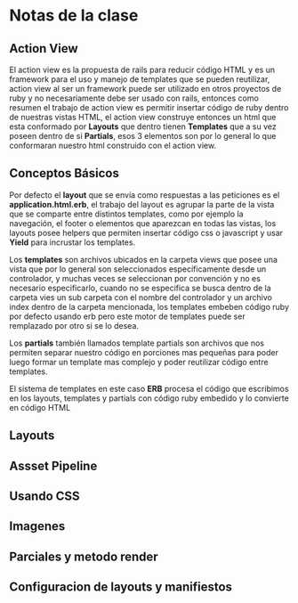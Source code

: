 # Notas de la clase

## Action View
El action view es la propuesta de rails para reducir código HTML y es un framework para el uso y manejo de templates que se pueden reutilizar,
action view al ser un framework puede ser utilizado en otros proyectos de ruby y no necesariamente debe ser usado con rails, entonces como resumen
el trabajo de action view es permitir insertar código de ruby dentro de nuestras vistas HTML, el action view construye entonces un html que esta conformado por **Layouts** que dentro tienen **Templates** que a su vez poseen dentro de si **Partials**, esos 3 elementos son por lo general lo 
que conformaran nuestro html construido con el action view.

## Conceptos Básicos
Por defecto el **layout** que se envía como respuestas a las peticiones es el **application.html.erb**, el trabajo del layout es agrupar la parte
de la vista que se comparte entre distintos templates, como por ejemplo la navegación, el footer o elementos que aparezcan en todas las vistas,
los layouts posee helpers que permiten insertar código css o javascript y usar **Yield** para incrustar los templates.

Los **templates** son archivos ubicados en la carpeta views que posee una vista que por lo general son seleccionados específicamente desde un controlador, y muchas veces se seleccionan por convención y no es necesario especificarlo, cuando no se especifica se busca dentro de la carpeta vies un sub carpeta
con el nombre del controlador y un archivo index dentro de la carpeta mencionada, los templates embeben código ruby por defecto usando erb pero este motor
de templates puede ser remplazado por otro si se lo desea.

Los **partials** también llamados template partials son archivos que nos permiten separar nuestro código en porciones mas pequeñas para poder luego formar un template mas complejo y poder reutilizar código entre templates. 

El sistema de templates en este caso **ERB** procesa el código que escribimos en los layouts, templates y partials con código ruby embedido y lo convierte en código HTML 

## Layouts

## Assset Pipeline

## Usando CSS

## Imagenes

## Parciales y metodo render

## Configuracion de layouts y manifiestos
